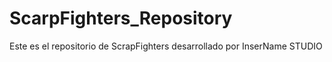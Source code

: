 # ScarpFighters_Repository
Este es el repositorio de ScrapFighters desarrollado por InserName STUDIO
